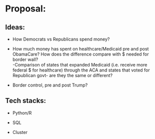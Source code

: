 # Proposal:

## Ideas:

- How Democrats vs Republicans spend money?

- How much money has spent on healthcare/Medicaid pre and post ObamaCare? How does the difference compare with $ needed for border wall?  
    -Comparison of states that expanded Medicaid (i.e. receive more federal $ for healthcare) through the ACA and states that voted for Republican govt- are they the same or different? 

- Border control, pre and post Trump?

## Tech stacks:

- Python/R

- SQL

- Cluster

